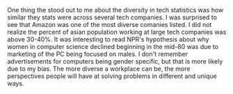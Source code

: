 One thing the stood out to me about the diversity in tech statistics was how similar they stats were across several tech companies. I was surprised to see that Amazon was one of the most diverse comanies listed. I did not realize the percent of asian population working at large tech companies was above 30-40%.
It was interesting to read NPR's hypothesis about why women in computer science declined beginning in the mid-80 was due to marketing of the PC being focused on males. I don't remember advertisements for computers being gender specific, but that is more likely due to my bias. The more diverse a workplace can be, the more perspectives people will have at solving problems in different and unique ways. 
